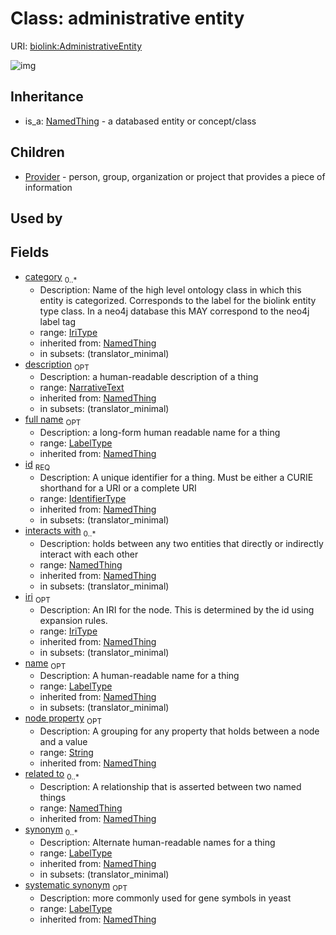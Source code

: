 # Class: administrative entity




URI: [biolink:AdministrativeEntity](https://w3id.org/biolink/vocab/AdministrativeEntity)

![img](http://yuml.me/diagram/nofunky;dir:TB/class/\[NamedThing]<filler(i)%200..1-%20\[AdministrativeEntity|id(i):identifier_type;name(i):label_type%20%3F;category(i):iri_type%20*;node_property(i):string%20%3F;iri(i):iri_type%20%3F;synonym(i):label_type%20*;full_name(i):label_type%20%3F;description(i):narrative_text%20%3F;systematic_synonym(i):label_type%20%3F;creation_date(i):date%20%3F;update_date(i):date%20%3F;has_chemical_formula(i):chemical_formula_value%20%3F;aggregate_statistic(i):string%20%3F;interbase_coordinate(i):string%20%3F],%20\[OntologyClass]<has%20molecular%20consequence(i)%200..*-%20\[AdministrativeEntity],%20\[NamedThing]<same%20as(i)%200..*-%20\[AdministrativeEntity],%20\[NamedThing]<produces(i)%200..*-%20\[AdministrativeEntity],%20\[Disease]<manifestation%20of(i)%200..*-%20\[AdministrativeEntity],%20\[NamedThing]<derives%20from(i)%200..*-%20\[AdministrativeEntity],%20\[NamedThing]<derives%20into(i)%200..*-%20\[AdministrativeEntity],%20\[Occurrent]<capable%20of(i)%200..*-%20\[AdministrativeEntity],%20\[Occurrent]<actively%20involved%20in(i)%200..*-%20\[AdministrativeEntity],%20\[Occurrent]<participates%20in(i)%200..*-%20\[AdministrativeEntity],%20\[NamedThing]<part%20of(i)%200..*-%20\[AdministrativeEntity],%20\[NamedThing]<has%20part(i)%200..*-%20\[AdministrativeEntity],%20\[NamedThing]<overlaps(i)%200..*-%20\[AdministrativeEntity],%20\[NamedThing]<model%20of(i)%200..*-%20\[AdministrativeEntity],%20\[NamedThing]<location%20of(i)%200..*-%20\[AdministrativeEntity],%20\[NamedThing]<located%20in(i)%200..*-%20\[AdministrativeEntity],%20\[NamedThing]<occurs%20in(i)%200..*-%20\[AdministrativeEntity],%20\[NamedThing]<prevents(i)%200..*-%20\[AdministrativeEntity],%20\[NamedThing]<causes(i)%200..*-%20\[AdministrativeEntity],%20\[NamedThing]<contributes%20to(i)%200..*-%20\[AdministrativeEntity],%20\[NamedThing]<predisposes(i)%200..*-%20\[AdministrativeEntity],%20\[NamedThing]<affects%20risk%20for(i)%200..*-%20\[AdministrativeEntity],%20\[NamedThing]<colocalizes%20with(i)%200..*-%20\[AdministrativeEntity],%20\[NamedThing]<coexists%20with(i)%200..*-%20\[AdministrativeEntity],%20\[NamedThing]<xenologous%20to(i)%200..*-%20\[AdministrativeEntity],%20\[NamedThing]<orthologous%20to(i)%200..*-%20\[AdministrativeEntity],%20\[NamedThing]<paralogous%20to(i)%200..*-%20\[AdministrativeEntity],%20\[NamedThing]<homologous%20to(i)%200..*-%20\[AdministrativeEntity],%20\[NamedThing]<disrupts(i)%200..*-%20\[AdministrativeEntity],%20\[NamedThing]<negatively%20regulates(i)%200..*-%20\[AdministrativeEntity],%20\[NamedThing]<positively%20regulates(i)%200..*-%20\[AdministrativeEntity],%20\[NamedThing]<regulates(i)%200..*-%20\[AdministrativeEntity],%20\[NamedThing]<affects(i)%200..*-%20\[AdministrativeEntity],%20\[NamedThing]<physically%20interacts%20with(i)%200..*-%20\[AdministrativeEntity],%20\[NamedThing]<interacts%20with(i)%200..*-%20\[AdministrativeEntity],%20\[NamedThing]<related%20to(i)%200..*-%20\[AdministrativeEntity],%20\[AdministrativeEntity]^-\[Provider],%20\[NamedThing]^-\[AdministrativeEntity])
## Inheritance

 *  is_a: [NamedThing](NamedThing.md) - a databased entity or concept/class
## Children

 * [Provider](Provider.md) - person, group, organization or project that provides a piece of information
## Used by

## Fields

 * [category](category.md)  <sub>0..*</sub>
    * Description: Name of the high level ontology class in which this entity is categorized. Corresponds to the label for the biolink entity type class. In a neo4j database this MAY correspond to the neo4j label tag
    * range: [IriType](IriType.md)
    * inherited from: [NamedThing](NamedThing.md)
    * in subsets: (translator_minimal)
 * [description](description.md)  <sub>OPT</sub>
    * Description: a human-readable description of a thing
    * range: [NarrativeText](NarrativeText.md)
    * inherited from: [NamedThing](NamedThing.md)
    * in subsets: (translator_minimal)
 * [full name](full_name.md)  <sub>OPT</sub>
    * Description: a long-form human readable name for a thing
    * range: [LabelType](LabelType.md)
    * inherited from: [NamedThing](NamedThing.md)
 * [id](id.md)  <sub>REQ</sub>
    * Description: A unique identifier for a thing. Must be either a CURIE shorthand for a URI or a complete URI
    * range: [IdentifierType](IdentifierType.md)
    * inherited from: [NamedThing](NamedThing.md)
    * in subsets: (translator_minimal)
 * [interacts with](interacts_with.md)  <sub>0..*</sub>
    * Description: holds between any two entities that directly or indirectly interact with each other
    * range: [NamedThing](NamedThing.md)
    * inherited from: [NamedThing](NamedThing.md)
    * in subsets: (translator_minimal)
 * [iri](iri.md)  <sub>OPT</sub>
    * Description: An IRI for the node. This is determined by the id using expansion rules.
    * range: [IriType](IriType.md)
    * inherited from: [NamedThing](NamedThing.md)
    * in subsets: (translator_minimal)
 * [name](name.md)  <sub>OPT</sub>
    * Description: A human-readable name for a thing
    * range: [LabelType](LabelType.md)
    * inherited from: [NamedThing](NamedThing.md)
    * in subsets: (translator_minimal)
 * [node property](node_property.md)  <sub>OPT</sub>
    * Description: A grouping for any property that holds between a node and a value
    * range: [String](String.md)
    * inherited from: [NamedThing](NamedThing.md)
 * [related to](related_to.md)  <sub>0..*</sub>
    * Description: A relationship that is asserted between two named things
    * range: [NamedThing](NamedThing.md)
    * inherited from: [NamedThing](NamedThing.md)
 * [synonym](synonym.md)  <sub>0..*</sub>
    * Description: Alternate human-readable names for a thing
    * range: [LabelType](LabelType.md)
    * inherited from: [NamedThing](NamedThing.md)
    * in subsets: (translator_minimal)
 * [systematic synonym](systematic_synonym.md)  <sub>OPT</sub>
    * Description: more commonly used for gene symbols in yeast
    * range: [LabelType](LabelType.md)
    * inherited from: [NamedThing](NamedThing.md)

